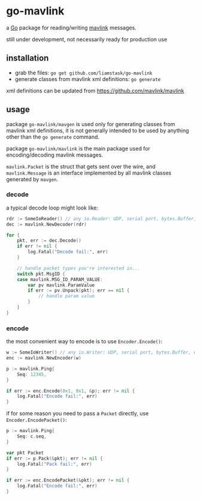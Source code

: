 # go-mavlink

a [Go](http://golang.org/) package for reading/writing [mavlink](http://qgroundcontrol.org/mavlink/start) messages.

still under development, not necessarily ready for production use

## installation

* grab the files: `go get github.com/liamstask/go-mavlink`
* generate classes from mavlink xml definitions: `go generate`

xml definitions can be updated from https://github.com/mavlink/mavlink

## usage

package `go-mavlink/mavgen` is used only for generating classes from mavlink xml definitions, it is not generally intended to be used by anything other than the `go generate` command.

package `go-mavlink/mavlink` is the main package used for encoding/decoding mavlink messages.

`mavlink.Packet` is the struct that gets sent over the wire, and `mavlink.Message` is an interface implemented by all mavlink classes generated by `mavgen`. 

### decode

a typical decode loop might look like:

```go
rdr := SomeIoReader() // any io.Reader: UDP, serial port, bytes.Buffer, etc
dec := mavlink.NewDecoder(rdr)

for {
    pkt, err := dec.Decode()
    if err != nil {
        log.Fatal("Decode fail:", err)
    }

    // handle packet types you're interested in...
    switch pkt.MsgID {
    case mavlink.MSG_ID_PARAM_VALUE:
        var pv mavlink.ParamValue
        if err := pv.Unpack(pkt); err == nil {
            // handle param value
        }
    }
}
```

### encode

the most convenient way to encode is to use `Encoder.Encode()`:

```go
w := SomeIoWriter() // any io.Writer: UDP, serial port, bytes.Buffer, etc
enc := mavlink.NewEncoder(w)

p := mavlink.Ping{
    Seq: 12345,
}

if err := enc.Encode(0x1, 0x1, &p); err != nil {
    log.Fatal("Encode fail:", err)
}
```

if for some reason you need to pass a `Packet` directly, use `Encoder.EncodePacket()`:

```go
p := mavlink.Ping{
    Seq: c.seq,
}

var pkt Packet
if err := p.Pack(&pkt); err != nil {
    log.Fatal("Pack fail:", err)
}

if err := enc.EncodePacket(&pkt); err != nil {
    log.Fatal("Encode fail:", err)
}
```
